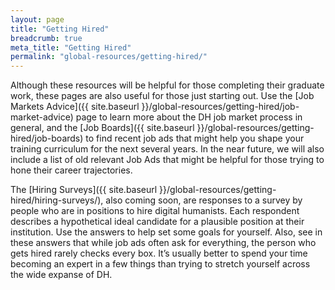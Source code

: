 ```yaml
---
layout: page
title: "Getting Hired"
breadcrumb: true
meta_title: "Getting Hired"
permalink: "global-resources/getting-hired/"
---
```

Although these resources will be helpful for those completing their graduate work, these pages are also useful for those just starting out. Use the [Job Markets Advice]({{ site.baseurl }}/global-resources/getting-hired/job-market-advice) page to learn more about the DH job market process in general, and the [Job Boards]({{ site.baseurl }}/global-resources/getting-hired/job-boards) to find recent job ads that might help you shape your training curriculum for the next several years. In the near future, we will also include a list of old relevant Job Ads that might be helpful for those trying to hone their career trajectories.

The [Hiring Surveys]({{ site.baseurl }}/global-resources/getting-hired/hiring-surveys/), also coming soon, are responses to a survey by people who are in positions to hire digital humanists. Each respondent describes a hypothetical ideal candidate for a plausible position at their institution. Use the answers to help set some goals for yourself. Also, see in these answers that while job ads often ask for everything, the person who gets hired rarely checks every box. It’s usually better to spend your time becoming an expert in a few things than trying to stretch yourself across the wide expanse of DH.
